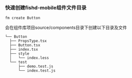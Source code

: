 ### 快速创建fishd-mobile组件文件目录
```
fm create Button
```

会在组件库项目source/components目录下创建以下目录及文件
```
└── Button
  ├── PropsType.tsx
  ├── Button.tsx
  ├── index.tsx
  ├── style
  │   └── index.less
  └── test
      ├── demo.test.js
      └── index.test.js
```
